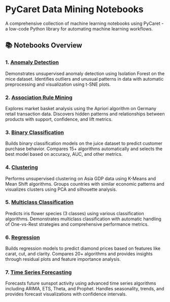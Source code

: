 # PyCaret Data Mining Notebooks

A comprehensive collection of machine learning notebooks using PyCaret - a low-code Python library for automating machine learning workflows.

## 📚 Notebooks Overview

### 1. [Anomaly Detection](https://www.youtube.com/watch?v=bG9tmUrlts0)
Demonstrates unsupervised anomaly detection using Isolation Forest on the mice dataset. Identifies outliers and unusual patterns in data with automatic preprocessing and visualization using t-SNE plots.

### 2. [Association Rule Mining](https://www.youtube.com/watch?v=SU7L9jSYcRM)
Explores market basket analysis using the Apriori algorithm on Germany retail transaction data. Discovers hidden patterns and relationships between products with support, confidence, and lift metrics.

### 3. [Binary Classification](https://www.youtube.com/watch?v=crQvj7BApX8)
Builds binary classification models on the juice dataset to predict customer purchase behavior. Compares 15+ algorithms automatically and selects the best model based on accuracy, AUC, and other metrics.

### 4. [Clustering](https://www.youtube.com/watch?v=rcXQfQe7e38)
Performs unsupervised clustering on Asia GDP data using K-Means and Mean Shift algorithms. Groups countries with similar economic patterns and visualizes clusters using PCA and silhouette analysis.

### 5. [Multiclass Classification](https://www.youtube.com/watch?v=fFwE0iLxAEY)
Predicts iris flower species (3 classes) using various classification algorithms. Demonstrates multiclass classification with automatic handling of One-vs-Rest strategies and comprehensive performance metrics.

### 6. [Regression](https://www.youtube.com/watch?v=CPpamm2k17s)
Builds regression models to predict diamond prices based on features like carat, cut, and clarity. Compares 20+ algorithms and provides insights through residual plots and feature importance analysis.

### 7. [Time Series Forecasting](https://www.youtube.com/watch?v=0JMeEoz2fM4)
Forecasts future sunspot activity using advanced time series algorithms including ARIMA, ETS, Theta, and Prophet. Handles seasonality, trends, and provides forecast visualizations with confidence intervals.

